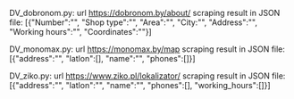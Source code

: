 DV_dobronom.py:
  url https://dobronom.by/about/
  scraping result in JSON file: [{"Number":"", "Shop type":"", "Area":"", "City:"", "Address":"", "Working hours":"", "Coordinates":""}]

DV_monomax.py:
  url https://monomax.by/map
  scraping result in JSON file: [{"address":"", "latlon":[], "name":"", "phones":[]}]
  
DV_ziko.py:
  url https://www.ziko.pl/lokalizator/
  scraping result in JSON file: [{"address":"", "latlon":"", "name":"", "phones":[], "working_hours":[]}]


